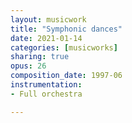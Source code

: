 ```yaml
---
layout: musicwork
title: "Symphonic dances"
date: 2021-01-14
categories: [musicworks]
sharing: true
opus: 26
composition_date: 1997-06
instrumentation:
- Full orchestra

---
```

